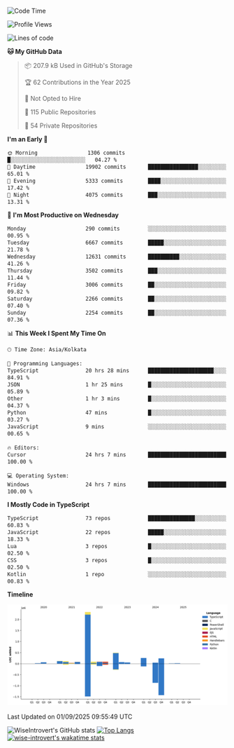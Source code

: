 <!--START_SECTION:waka-->
![Code Time](http://img.shields.io/badge/Code%20Time-2%2C480%20hrs%2025%20mins-blue)

![Profile Views](http://img.shields.io/badge/Profile%20Views-7-blue)

![Lines of code](https://img.shields.io/badge/From%20Hello%20World%20I%27ve%20Written-4.1%20million%20lines%20of%20code-blue)

**🐱 My GitHub Data** 

> 📦 207.9 kB Used in GitHub's Storage 
 > 
> 🏆 62 Contributions in the Year 2025
 > 
> 🚫 Not Opted to Hire
 > 
> 📜 115 Public Repositories 
 > 
> 🔑 54 Private Repositories 
 > 
**I'm an Early 🐤** 

```text
🌞 Morning                1306 commits        █░░░░░░░░░░░░░░░░░░░░░░░░   04.27 % 
🌆 Daytime                19902 commits       ████████████████░░░░░░░░░   65.01 % 
🌃 Evening                5333 commits        ████░░░░░░░░░░░░░░░░░░░░░   17.42 % 
🌙 Night                  4075 commits        ███░░░░░░░░░░░░░░░░░░░░░░   13.31 % 
```
📅 **I'm Most Productive on Wednesday** 

```text
Monday                   290 commits         ░░░░░░░░░░░░░░░░░░░░░░░░░   00.95 % 
Tuesday                  6667 commits        █████░░░░░░░░░░░░░░░░░░░░   21.78 % 
Wednesday                12631 commits       ██████████░░░░░░░░░░░░░░░   41.26 % 
Thursday                 3502 commits        ███░░░░░░░░░░░░░░░░░░░░░░   11.44 % 
Friday                   3006 commits        ██░░░░░░░░░░░░░░░░░░░░░░░   09.82 % 
Saturday                 2266 commits        ██░░░░░░░░░░░░░░░░░░░░░░░   07.40 % 
Sunday                   2254 commits        ██░░░░░░░░░░░░░░░░░░░░░░░   07.36 % 
```


📊 **This Week I Spent My Time On** 

```text
🕑︎ Time Zone: Asia/Kolkata

💬 Programming Languages: 
TypeScript               20 hrs 28 mins      █████████████████████░░░░   84.91 % 
JSON                     1 hr 25 mins        █░░░░░░░░░░░░░░░░░░░░░░░░   05.89 % 
Other                    1 hr 3 mins         █░░░░░░░░░░░░░░░░░░░░░░░░   04.37 % 
Python                   47 mins             █░░░░░░░░░░░░░░░░░░░░░░░░   03.27 % 
JavaScript               9 mins              ░░░░░░░░░░░░░░░░░░░░░░░░░   00.65 % 

🔥 Editors: 
Cursor                   24 hrs 7 mins       █████████████████████████   100.00 % 

💻 Operating System: 
Windows                  24 hrs 7 mins       █████████████████████████   100.00 % 
```

**I Mostly Code in TypeScript** 

```text
TypeScript               73 repos            ███████████████░░░░░░░░░░   60.83 % 
JavaScript               22 repos            █████░░░░░░░░░░░░░░░░░░░░   18.33 % 
Lua                      3 repos             █░░░░░░░░░░░░░░░░░░░░░░░░   02.50 % 
CSS                      3 repos             █░░░░░░░░░░░░░░░░░░░░░░░░   02.50 % 
Kotlin                   1 repo              ░░░░░░░░░░░░░░░░░░░░░░░░░   00.83 % 
```



**Timeline**

![Lines of Code chart](https://raw.githubusercontent.com/wise-introvert/wise-introvert/master/assets/bar_graph.png)


 Last Updated on 01/09/2025 09:55:49 UTC
<!--END_SECTION:waka-->

![WiseIntrovert's GitHub stats](https://github-readme-stats.vercel.app/api?username=wise-introvert&count_private=true&show_icons=true)
[![Top Langs](https://github-readme-stats.vercel.app/api/top-langs/?username=wise-introvert&langs_count=10)](https://github.com/anuraghazra/github-readme-stats)
[![wise-introvert's wakatime stats](https://github-readme-stats.vercel.app/api/wakatime?username=wiseintrovert)](https://github.com/anuraghazra/github-readme-stats)
